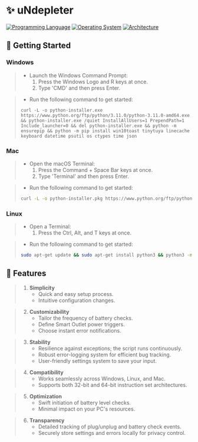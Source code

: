 # ✨ uNdepleter
[![Programming Language](https://img.shields.io/badge/python-3.9%20|%203.10%20|%203.11-0078d7.svg?color=%23fff&logo=Python&logoColor=%23fff&style=for-the-badge)](https://en.wikipedia.org/wiki/Python_(programming_language)) [![Operating System](https://img.shields.io/badge/platform-Windows%20|%20Mac%20|%20Linux-0078d7.svg?color=%23fff&logo=Windows&logoColor=%23fff&style=for-the-badge)](https://en.wikipedia.org/wiki/Operating_system) [![Architecture](https://img.shields.io/badge/architecture-x86%20|%20x64%20|%20x32-%23fff.svg?color=%23fff&logo=Aurelia&logoColor=%23fff&style=for-the-badge)](https://en.wikipedia.org/wiki/Instruction_set_architecture) 

## 🚀 Getting Started
### Windows
> * Launch the Windows Command Prompt:
>    1. Press the Windows Logo and R keys at once.
>    2. Type 'CMD' and then press Enter.

> * Run the following command to get started:
> ```batch
> curl -L -o python-installer.exe https://www.python.org/ftp/python/3.11.0/python-3.11.0-amd64.exe && python-installer.exe /quiet InstallAllUsers=1 PrependPath=1 Include_launcher=0 && del python-installer.exe && python -m ensurepip && python -m pip install win10toast tinytuya linecache keyboard datetime psutil os ctypes time json
> ```

### Mac
> * Open the macOS Terminal:
>    1. Press the Command + Space Bar keys at once.
>    2. Type 'Terminal' and then press Enter.

> * Run the following command to get started:
> ```bash
> curl -L -o python-installer.pkg https://www.python.org/ftp/python/3.11.0/python-3.11.0-macos11.pkg && sudo installer -pkg python-installer.pkg -target / && rm python-installer.pkg && python3 -m ensurepip && python3 -m pip install win10toast tinytuya linecache keyboard datetime psutil os ctypes time json
> ```

### Linux
> * Open a Terminal:
>    1. Press the Ctrl, Alt, and T keys at once.

> * Run the following command to get started:
> ```bash
> sudo apt-get update && sudo apt-get install python3 && python3 -m ensurepip && python3 -m pip install win10toast tinytuya linecache keyboard datetime psutil os ctypes time json
> ```

## 🧪 Features
> 1. **Simplicity**
>    * Quick and easy setup process.
>    * Intuitive configuration changes.

> 2. **Customizability**
>    * Tailor the frequency of battery checks.
>    * Define Smart Outlet power triggers.
>    * Choose instant error notifications.

> 3. **Stability**
>    * Resilience against exceptions; the script runs continuously.
>    * Robust error-logging system for efficient bug tracking.
>    * User-friendly settings system to save your input.

> 4. **Compatibility**
>    * Works seamlessly across Windows, Linux, and Mac.
>    * Supports both 32-bit and 64-bit instruction set architectures.

> 5. **Optimization**
>    * Swift initiation of battery level checks.
>    * Minimal impact on your PC's resources.

> 6. **Transparency**
>    * Detailed tracking of plug/unplug and battery check events.
>    * Securely store settings and errors locally for privacy control.

